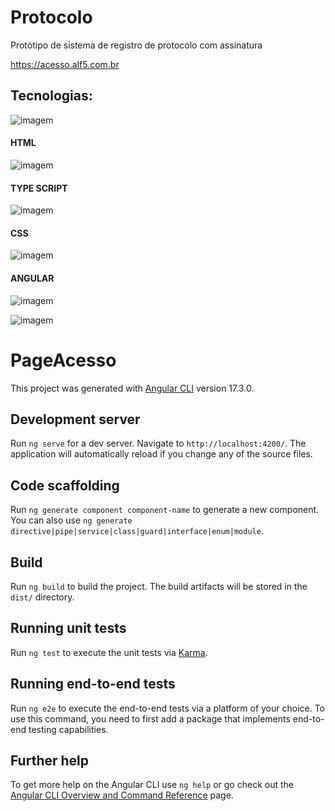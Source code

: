 # Protocolo

Protótipo de sistema de registro de protocolo com assinatura

https://acesso.alf5.com.br

## Tecnologias:
![imagem](https://github.com/user-attachments/assets/8789fd86-f93c-4471-b080-3587578a32b4)
#### HTML

![imagem](https://github.com/user-attachments/assets/60aaba75-0968-4df5-bc80-f41883eb1913)
#### TYPE SCRIPT

![imagem](https://github.com/user-attachments/assets/0cf5c156-baea-481c-9376-e21cd34cd675)
#### CSS

![imagem](https://github.com/user-attachments/assets/fc848810-862f-4ad3-971f-5145921487e5)
#### ANGULAR


![imagem](https://github.com/user-attachments/assets/56d6e8c5-ddca-4e4d-9648-f99b87afd403)

![imagem](https://github.com/user-attachments/assets/54931119-ef06-48d0-8870-32a29dab446f)


# PageAcesso

This project was generated with [Angular CLI](https://github.com/angular/angular-cli) version 17.3.0.

## Development server

Run `ng serve` for a dev server. Navigate to `http://localhost:4200/`. The application will automatically reload if you change any of the source files.

## Code scaffolding

Run `ng generate component component-name` to generate a new component. You can also use `ng generate directive|pipe|service|class|guard|interface|enum|module`.

## Build

Run `ng build` to build the project. The build artifacts will be stored in the `dist/` directory.

## Running unit tests

Run `ng test` to execute the unit tests via [Karma](https://karma-runner.github.io).

## Running end-to-end tests

Run `ng e2e` to execute the end-to-end tests via a platform of your choice. To use this command, you need to first add a package that implements end-to-end testing capabilities.

## Further help

To get more help on the Angular CLI use `ng help` or go check out the [Angular CLI Overview and Command Reference](https://angular.io/cli) page.
